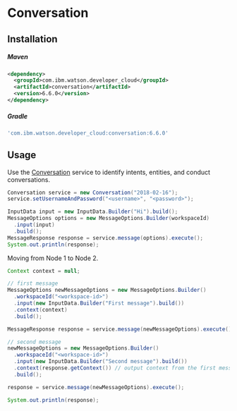 # Conversation

## Installation

##### Maven
```xml
<dependency>
  <groupId>com.ibm.watson.developer_cloud</groupId>
  <artifactId>conversation</artifactId>
  <version>6.6.0</version>
</dependency>
```

##### Gradle
```gradle
'com.ibm.watson.developer_cloud:conversation:6.6.0'
```

## Usage

Use the [Conversation][conversation] service to identify intents, entities, and conduct conversations.

```java
Conversation service = new Conversation("2018-02-16");
service.setUsernameAndPassword("<username>", "<password>");

InputData input = new InputData.Builder("Hi").build();
MessageOptions options = new MessageOptions.Builder(workspaceId)
  .input(input)
  .build();
MessageResponse response = service.message(options).execute();
System.out.println(response);
```

Moving from Node 1 to Node 2.

```java
Context context = null;

// first message
MessageOptions newMessageOptions = new MessageOptions.Builder()
  .workspaceId("<workspace-id>")
  .input(new InputData.Builder("First message").build())
  .context(context)
  .build();

MessageResponse response = service.message(newMessageOptions).execute();

// second message
newMessageOptions = new MessageOptions.Builder()
  .workspaceId("<workspace-id>")
  .input(new InputData.Builder("Second message").build())
  .context(response.getContext()) // output context from the first message
  .build();

response = service.message(newMessageOptions).execute();

System.out.println(response);
```

[conversation]: https://console.bluemix.net/docs/services/conversation/index.html
